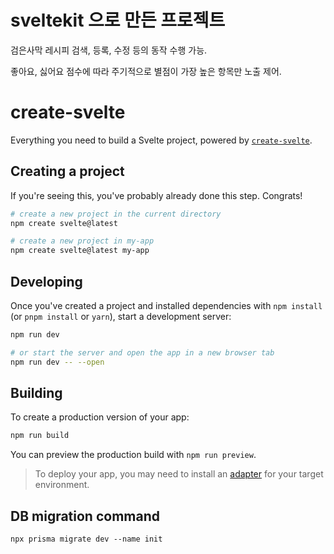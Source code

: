 # sveltekit 으로 만든 프로젝트

검은사막 레시피 검색, 등록, 수정 등의 동작 수행 가능.

좋아요, 싫어요 점수에 따라 주기적으로 별점이 가장 높은 항목만 노출 제어.

# create-svelte

Everything you need to build a Svelte project, powered by [`create-svelte`](https://github.com/sveltejs/kit/tree/master/packages/create-svelte).

## Creating a project

If you're seeing this, you've probably already done this step. Congrats!

```bash
# create a new project in the current directory
npm create svelte@latest

# create a new project in my-app
npm create svelte@latest my-app
```

## Developing

Once you've created a project and installed dependencies with `npm install` (or `pnpm install` or `yarn`), start a development server:

```bash
npm run dev

# or start the server and open the app in a new browser tab
npm run dev -- --open
```

## Building

To create a production version of your app:

```bash
npm run build
```

You can preview the production build with `npm run preview`.

> To deploy your app, you may need to install an [adapter](https://kit.svelte.dev/docs/adapters) for your target environment.

## DB migration command

`npx prisma migrate dev --name init`
